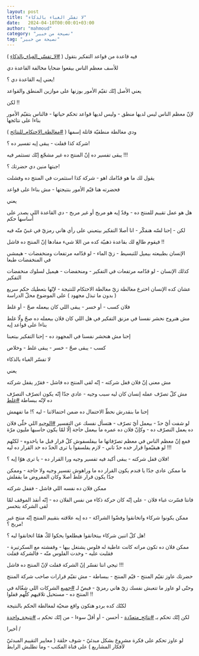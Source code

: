 ```yaml
---
layout: post
title: "لا تفسّر الغباء بالذكاء"
date:   2024-04-10T00:00:01+03:00
author: "mahmoud"
category: "نصيحة من خبير"
tag: "نصيحة من خبير"
---
```



فيه قاعدة من قواعد التفكير بتقول (
[<u>\#لا\_تفسّر\_الغباء\_بالذكاء</u>](https://www.facebook.com/hashtag/%D9%84%D8%A7_%D8%AA%D9%81%D8%B3%D9%91%D8%B1_%D8%A7%D9%84%D8%BA%D8%A8%D8%A7%D8%A1_%D8%A8%D8%A7%D9%84%D8%B0%D9%83%D8%A7%D8%A1?__eep__=6&__cft__%5b0%5d=AZWrQzJksc39wnA6JG_cmFJC-LkN2uFE5oiUtTRhaZDBDWXMcNX4MrHe7zZrOIaRwimDXvbAHzabazHE_ZSPiI6-nCavGKsXny6XLrpx_Sbv00tBDFoojBFrm-rbmkcegxDgpL3-N5JazB1GDYz4z1-ZPneOVEMgB30OTXZ1hsFaqg&__tn__=*NK-R)
)

للأسف معظم الناس بيقعوا ضحايا مخالفة القاعدة دي




يعني إيه القاعدة دي ؟!

يعني الأصل إنّك تقيّم الأمور بوزنها على موازين المنطق
والقواعد




لكن !!

لإنّ معظم الناس ليس لديها منطق - وليس لديها قواعد تحكم
حياتها - فالناس بتقيّم الأمور بناءا على نتائجها

ودي مغالطة منطقيّة قاتلة إسمها (
[<u>\#مغالطة\_الاحتكام\_للنتائج</u>](https://www.facebook.com/hashtag/%D9%85%D8%BA%D8%A7%D9%84%D8%B7%D8%A9_%D8%A7%D9%84%D8%A7%D8%AD%D8%AA%D9%83%D8%A7%D9%85_%D9%84%D9%84%D9%86%D8%AA%D8%A7%D8%A6%D8%AC?__eep__=6&__cft__%5b0%5d=AZWrQzJksc39wnA6JG_cmFJC-LkN2uFE5oiUtTRhaZDBDWXMcNX4MrHe7zZrOIaRwimDXvbAHzabazHE_ZSPiI6-nCavGKsXny6XLrpx_Sbv00tBDFoojBFrm-rbmkcegxDgpL3-N5JazB1GDYz4z1-ZPneOVEMgB30OTXZ1hsFaqg&__tn__=*NK-R)
)




شركة كذا قفلت - يبقى إيه تفسير ده ؟!

يبقى تفسير ده إنّ المنتج ده غير مشجّع إنّك تستثمر
فيه !!!




جبتها منين دي حضرتك ؟!

يقول لك ما هو قدّامك اهو - شركة كذا استثمرت في المنتج ده
وفشلت




فحضرته هنا قيّم الأمور بنتيجتها - مش بناءا على
قواعد




يعني

هل هو عمل تقييم للمنتج ده - وقدّ إيه هو مربح أو غير
مربح - دي القاعدة اللي يصدر على أساسها حكم

لكن - إحنا لسّه هنفكّر - انا أصلا التفكير بيتعبني على رأي
هاني رمزيّ في غبيّ منّه فيه




فيقوم طالع لك بقاعدة ذهبيّة كده من اللا شيء مفادها إنّ
المنتج ده فاشل !!




الإنسان بطبيعته بيميل للتبسيط - زيّ الماء - لو قدّامه
مرتفعات ومنخفضات - هيمشي في المنخفضات طبعا

كذلك الإنسان - لو قدّامه مرتفعات في التفكير - ومنخفضات -
هيميل لسلوك منخفضات التفكير




عشان كده الإنسان اخترع مغالطة زيّ مغالطة الاحتكام
للنتيجة - لإنّها بتعطيك حكم سريع ( بدون ما تبذل مجهود ) على الموضوع محلّ
الدراسة




فلان كسب - أو خسر - يبقى اللي كان بيعمله صحّ - أو
غلط

مش هنروح نحشر نفسنا في مزنق التفكير في هل اللي كان فلان
بيعمله ده صحّ ولّا غلط بناءا على قواعد إيه

إحنا مش هنحشر نفسنا في المجهود ده - إحنا التفكير
بيتعبنا

كسب - يبقى صحّ - خسر - يبقى غلط - وخلاص




لا تفسّر الغباء بالذكاء

يعني

مش معنى إنّ فلان قفل شركته - إنّه لقى المنتج ده فاشل -
فقرّر يقفل شركته




مش كلّ تصرّف عمله إنسان كان ليه سبب وجيه - عادي جدّا إنّه
يكون اتصرّف التصرّف ده لإنّه ببساطة
[<u>\#غلط</u>](https://www.facebook.com/hashtag/%D8%BA%D9%84%D8%B7?__eep__=6&__cft__%5b0%5d=AZWrQzJksc39wnA6JG_cmFJC-LkN2uFE5oiUtTRhaZDBDWXMcNX4MrHe7zZrOIaRwimDXvbAHzabazHE_ZSPiI6-nCavGKsXny6XLrpx_Sbv00tBDFoojBFrm-rbmkcegxDgpL3-N5JazB1GDYz4z1-ZPneOVEMgB30OTXZ1hsFaqg&__tn__=*NK-R)

إحنا ما بنقدرش نحطّ الاحتمال ده ضمن احتمالاتنا - ليه ؟!
ما تفهمش




لو شفت أيّ حدّ - بيعمل أيّ تصرّف - هتسأل نفسك عن
التفسير
[<u>\#الوجيه</u>](https://www.facebook.com/hashtag/%D8%A7%D9%84%D9%88%D8%AC%D9%8A%D9%87?__eep__=6&__cft__%5b0%5d=AZWrQzJksc39wnA6JG_cmFJC-LkN2uFE5oiUtTRhaZDBDWXMcNX4MrHe7zZrOIaRwimDXvbAHzabazHE_ZSPiI6-nCavGKsXny6XLrpx_Sbv00tBDFoojBFrm-rbmkcegxDgpL3-N5JazB1GDYz4z1-ZPneOVEMgB30OTXZ1hsFaqg&__tn__=*NK-R)
اللي خلّى فلان ده يعمل التصرّف ده - وكإنّ فلان ده عمره ما
بيعمل حاجة إلّا لمّا يكون حاسبها مليون مرّة




فمع إنّ معظم الناس في معظم تصرّفاتها ما بيفلسفوش كلّ قرار
قبل ما ياخدوه - لكنّهم لو هيقيّموا قرار خده حدّ تاني - لازم يفلسفوا يا ترى
الحدّ ده خد القرار ده ليه !!!




فلان قفل شركته - يبقى أكيد فيه تفسير وجيه ورا القرار
ده - يا ترى هوّا إيه ؟!

ما ممكن عادي جدّا يا فندم يكون القرار ده ما وراهوش تفسير
وجيه ولا حاجة - وممكن جدّا يكون قرار غلط أصلا وكان المفروض ما
يقفلش




ممكن فلان ده نفسه اللي فاشل - فقفل شركته

فانتا فسّرت غباء فلان - على إنّه كان حركة ذكاء من نفس
الفلان ده - إنّه أنقذ الموقف لمّا لقى الشركة بتخسر




ممكن يكونوا شركاء واتخانقوا وفضّوا الشراكة - ده إيه
علاقته بتقييم المنتج إنّه منتج غير مربح ؟!

هل كلّ اتنين شركاء بيتخانقوا هيطلعوا يحكوا لكّ همّا
اتخانقوا ليه ؟!




ممكن فلان ده تكون مراته كانت عاطية له فلوس يشتغل بيها -
وقفشته مع السكرتيرة - فقلبت عليه - وخدت الفلوس منّه - فالشركة قفلت

تيجي انتا تفسّر إنّ الشركة قفلت لإنّ المنتج ده فاشل
!!!




حضرتك عاوز تقيّم المنتج - قيّم المنتج - ببساطة - مش تقيّم
قرارات صاحب شركة المنتج




وحتّى لو عاوز ما تتعبش نفسك زيّ هاني رمزيّ - فبصّ لـ
[<u>\#جميع</u>](https://www.facebook.com/hashtag/%D8%AC%D9%85%D9%8A%D8%B9?__eep__=6&__cft__%5b0%5d=AZWrQzJksc39wnA6JG_cmFJC-LkN2uFE5oiUtTRhaZDBDWXMcNX4MrHe7zZrOIaRwimDXvbAHzabazHE_ZSPiI6-nCavGKsXny6XLrpx_Sbv00tBDFoojBFrm-rbmkcegxDgpL3-N5JazB1GDYz4z1-ZPneOVEMgB30OTXZ1hsFaqg&__tn__=*NK-R)
الشركات اللي شغّالة في المنتج ده - مستحيل تلاقيهم كلّهم
قفلوا !!

لكنّك كده بردو هتكون واقع ضحيّة لمغالطة الحكم
بالنتيجة

لكن إنّك تحكم بـ
[<u>\#نتائج\_متعدّدة</u>](https://www.facebook.com/hashtag/%D9%86%D8%AA%D8%A7%D8%A6%D8%AC_%D9%85%D8%AA%D8%B9%D8%AF%D9%91%D8%AF%D8%A9?__eep__=6&__cft__%5b0%5d=AZWrQzJksc39wnA6JG_cmFJC-LkN2uFE5oiUtTRhaZDBDWXMcNX4MrHe7zZrOIaRwimDXvbAHzabazHE_ZSPiI6-nCavGKsXny6XLrpx_Sbv00tBDFoojBFrm-rbmkcegxDgpL3-N5JazB1GDYz4z1-ZPneOVEMgB30OTXZ1hsFaqg&__tn__=*NK-R) -
أحسن - أو أقلّ سوءا - من إنّك تحكم بـ
[<u>\#نتيجة\_واحدة</u>](https://www.facebook.com/hashtag/%D9%86%D8%AA%D9%8A%D8%AC%D8%A9_%D9%88%D8%A7%D8%AD%D8%AF%D8%A9?__eep__=6&__cft__%5b0%5d=AZWrQzJksc39wnA6JG_cmFJC-LkN2uFE5oiUtTRhaZDBDWXMcNX4MrHe7zZrOIaRwimDXvbAHzabazHE_ZSPiI6-nCavGKsXny6XLrpx_Sbv00tBDFoojBFrm-rbmkcegxDgpL3-N5JazB1GDYz4z1-ZPneOVEMgB30OTXZ1hsFaqg&__tn__=*NK-R)




أخيرا /

لو عاوز تحكم على فكرة مشروع بشكل مبدئيّ - شوف حلقة (
معايير التقييم المبدئيّ لأفكار المشاريع ) على قناة المكتب - وما تطلبش
الرابط
